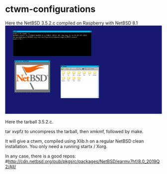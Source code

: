 # ctwm-configurations

Here the NetBSD 3.5.2.c compiled on Raspberry with NetBSD 8.1
![](https://raw.githubusercontent.com/spartrekus/ctwm-configurations/master/ctwm-3.5.2c-compiled-netbsd.png)

Here the tarball 3.5.2.c.

tar xvpfz to uncompress the tarball,
then  xmkmf, followed by make. 

It will give a ctwm, compiled using Xlib.h on a regular NetBSD clean installation. 
You only need a running startx / Xorg.


In any case, there is a good repos:
#http://cdn.netbsd.org/pub/pkgsrc/packages/NetBSD/earmv7hf/8.0_2019Q2/All/
